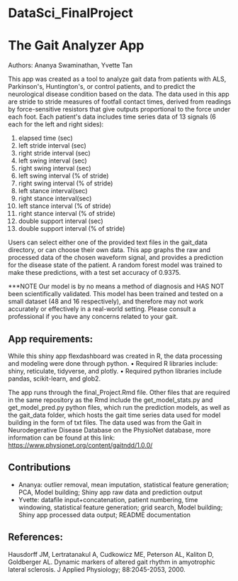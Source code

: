 # DataSci_FinalProject

# The Gait Analyzer App
Authors: Ananya Swaminathan, Yvette Tan

This app was created as a tool to analyze gait data from patients with ALS, Parkinson's, Huntington's, or control patients, and to predict the neurological disease condition based on the data. The data used in this app are stride to stride measures of footfall contact times, derived from readings by force-sensitive resistors that give outputs proportional to the force under each foot. Each patient's data includes time series data of 13 signals (6 each for  the left and right sides): 

1. elapsed time (sec)
2. left stride interval (sec)
3. right stride interval (sec)
4. left swing interval (sec)
5. right swing interval (sec)
6. left swing interval (% of stride)
7. right swing interval (% of stride)
8. left stance interval(sec)
9. right stance interval(sec)
10. left stance interval (% of stride)
11. right stance interval (% of stride)
12. double support interval (sec)
13. double support interval (% of stride)

Users can select either one of the provided text files in the gait_data directory, or can choose their own data. This app graphs the raw and processed data of the chosen waveform signal, and provides a prediction for the disease state of the patient. A random forest model was trained to make these predictions, with a test set accuracy of 0.9375. 

***NOTE
Our model is by no means a method of diagnosis and HAS NOT been scientifically validated. This model has been trained and tested on a small dataset (48 and 16 respectively), and therefore may not work accurately or effectively in a real-world setting. Please consult a professional if you have any concerns related to your gait. 


## App requirements:
While this shiny app flexdashboard was created in R, the data processing and modeling were done through python. 
• Required R libraries include: shiny, reticulate, tidyverse, and plotly. 
• Required python libraries include pandas, scikit-learn, and glob2. 

 The app runs through the final_Project.Rmd file. Other files that are required in the same repository as the Rmd include the get_model_stats.py and get_model_pred.py python files, which run the prediction models, as well as the gait_data folder, which hosts the gait time series data used for model building in the form of txt files. The data used was from the Gait in Neurodegerative Disease Database on the PhysioNet database, more information can be found at this link: https://www.physionet.org/content/gaitndd/1.0.0/



## Contributions
- Ananya: outlier removal, mean imputation, statistical feature generation; PCA, Model building; Shiny app raw data and prediction output
- Yvette: datafile input+concatenation, patient numbering, time windowing, statistical feature generation; grid search, Model building; Shiny app processed data output; README documentation


## References: 
Hausdorff JM, Lertratanakul A, Cudkowicz ME, Peterson AL, Kaliton D, Goldberger AL. Dynamic markers of altered gait rhythm in amyotrophic lateral sclerosis. J Applied Physiology; 88:2045-2053, 2000.

